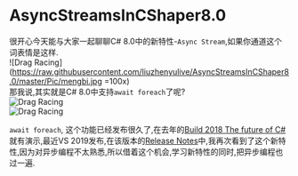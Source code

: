 # AsyncStreamsInCShaper8.0

很开心今天能与大家一起聊聊C# 8.0中的新特性-`Async Stream`,如果你通道这个词表情是这样.  
![Drag Racing](https://raw.githubusercontent.com/liuzhenyulive/AsyncStreamsInCShaper8.0/master/Pic/mengbi.jpg =100x)  
那我说,其实就是C# 8.0中支持`await foreach`了呢?  
![Drag Racing](https://raw.githubusercontent.com/liuzhenyulive/AsyncStreamsInCShaper8.0/master/Pic/mengbi2.jpg)  
![Drag Racing](https://raw.githubusercontent.com/liuzhenyulive/AsyncStreamsInCShaper8.0/master/Pic/mengbi3.jpeg)  

`await foreach`, 这个功能已经发布很久了,在去年的[Build 2018 The future of C#](https://channel9.msdn.com/Events/Build/2018/BRK2155)就有演示,最近VS 2019发布,在该版本的[Release Notes](https://docs.microsoft.com/en-us/visualstudio/releases/2019/release-notes)中,我再次看到了这个新特性,因为对异步编程不太熟悉,所以借着这个机会,学习新特性的同时,把异步编程也过一遍.

